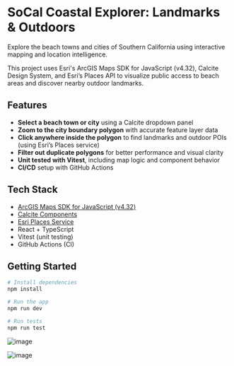 # SoCal Coastal Explorer: Landmarks & Outdoors

Explore the beach towns and cities of Southern California using interactive mapping and location intelligence.

This project uses Esri's ArcGIS Maps SDK for JavaScript (v4.32), Calcite Design System, and Esri’s Places API to visualize public access to beach areas and discover nearby outdoor landmarks.

## Features

- **Select a beach town or city** using a Calcite dropdown panel
- **Zoom to the city boundary polygon** with accurate feature layer data
- **Click anywhere inside the polygon** to find landmarks and outdoor POIs (using Esri’s Places service)
- **Filter out duplicate polygons** for better performance and visual clarity
- **Unit tested with Vitest**, including map logic and component behavior
- **CI/CD** setup with GitHub Actions

## Tech Stack

- [ArcGIS Maps SDK for JavaScript (v4.32)](https://developers.arcgis.com/javascript/)
- [Calcite Components](https://developers.arcgis.com/calcite-design-system/)
- [Esri Places Service](https://developers.arcgis.com/rest/places/)
- React + TypeScript
- Vitest (unit testing)
- GitHub Actions (CI)

## Getting Started

```bash
# Install dependencies
npm install

# Run the app
npm run dev

# Run tests
npm run test
```

![image](https://github.com/user-attachments/assets/ee8fbbb7-9895-44a2-a73a-6b418aedc0b1)

![image](https://github.com/user-attachments/assets/21fc23a8-4d2d-4b47-9210-6cccc84d719c)

